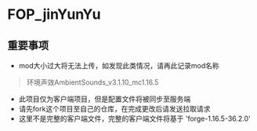 # FOP_jinYunYu
## 重要事项
* mod大小过大将无法上传，如发现此类情况，请再此记录mod名称
 > 环境声效AmbientSounds_v3.1.10_mc1.16.5
* 此项目仅为客户端项目，但是配置文件将被同步至服务端
* 请先fork这个项目至自己的仓库，在完成更改后请发送拉取请求
* 这里不是完整的客户端文件，完整的客户端文件将基于
'forge-1.16.5-36.2.0'
